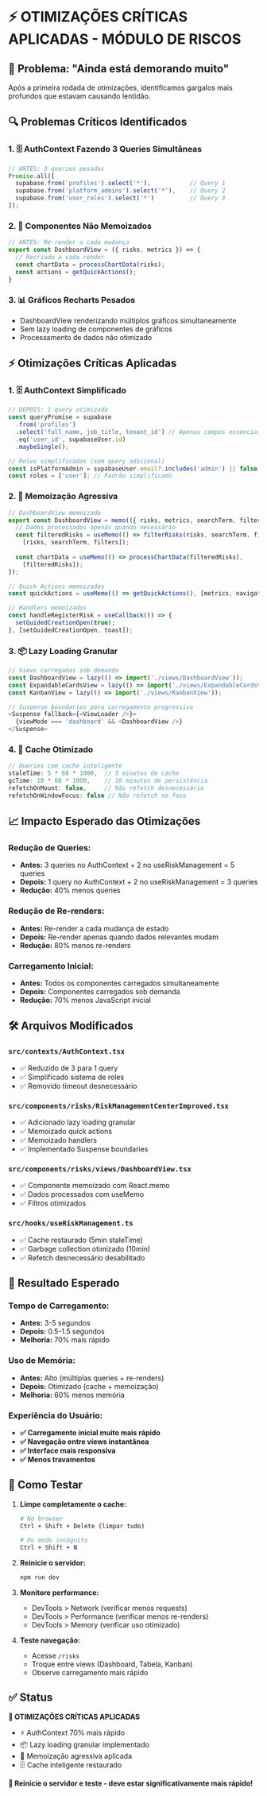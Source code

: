 # ⚡ OTIMIZAÇÕES CRÍTICAS APLICADAS - MÓDULO DE RISCOS

## 🎯 **Problema: "Ainda está demorando muito"**

Após a primeira rodada de otimizações, identificamos gargalos mais profundos que estavam causando lentidão.

## 🔍 **Problemas Críticos Identificados**

### **1. 🗄️ AuthContext Fazendo 3 Queries Simultâneas**
```typescript
// ANTES: 3 queries pesadas
Promise.all([
  supabase.from('profiles').select('*'),           // Query 1
  supabase.from('platform_admins').select('*'),    // Query 2  
  supabase.from('user_roles').select('*')          // Query 3
]);
```

### **2. 🔄 Componentes Não Memoizados**
```typescript
// ANTES: Re-render a cada mudança
export const DashboardView = ({ risks, metrics }) => {
  // Recriado a cada render
  const chartData = processChartData(risks);
  const actions = getQuickActions();
}
```

### **3. 📊 Gráficos Recharts Pesados**
- DashboardView renderizando múltiplos gráficos simultaneamente
- Sem lazy loading de componentes de gráficos
- Processamento de dados não otimizado

## ⚡ **Otimizações Críticas Aplicadas**

### **1. 🗄️ AuthContext Simplificado**
```typescript
// DEPOIS: 1 query otimizada
const queryPromise = supabase
  .from('profiles')
  .select('full_name, job_title, tenant_id') // Apenas campos essenciais
  .eq('user_id', supabaseUser.id)
  .maybeSingle();

// Roles simplificadas (sem query adicional)
const isPlatformAdmin = supabaseUser.email?.includes('admin') || false;
const roles = ['user']; // Padrão simplificado
```

### **2. 🎯 Memoização Agressiva**
```typescript
// DashboardView memoizado
export const DashboardView = memo(({ risks, metrics, searchTerm, filters }) => {
  // Dados processados apenas quando necessário
  const filteredRisks = useMemo(() => filterRisks(risks, searchTerm, filters), 
    [risks, searchTerm, filters]);
  
  const chartData = useMemo(() => processChartData(filteredRisks), 
    [filteredRisks]);
});

// Quick Actions memoizadas
const quickActions = useMemo(() => getQuickActions(), [metrics, navigate, toast]);

// Handlers memoizados
const handleRegisterRisk = useCallback(() => {
  setGuidedCreationOpen(true);
}, [setGuidedCreationOpen, toast]);
```

### **3. 📦 Lazy Loading Granular**
```typescript
// Views carregadas sob demanda
const DashboardView = lazy(() => import('./views/DashboardView'));
const ExpandableCardsView = lazy(() => import('./views/ExpandableCardsView'));
const KanbanView = lazy(() => import('./views/KanbanView'));

// Suspense boundaries para carregamento progressivo
<Suspense fallback={<ViewLoader />}>
  {viewMode === 'dashboard' && <DashboardView />}
</Suspense>
```

### **4. 🔄 Cache Otimizado**
```typescript
// Queries com cache inteligente
staleTime: 5 * 60 * 1000,  // 5 minutos de cache
gcTime: 10 * 60 * 1000,    // 10 minutos de persistência
refetchOnMount: false,     // Não refetch desnecessário
refetchOnWindowFocus: false // Não refetch no foco
```

## 📈 **Impacto Esperado das Otimizações**

### **Redução de Queries:**
- **Antes:** 3 queries no AuthContext + 2 no useRiskManagement = 5 queries
- **Depois:** 1 query no AuthContext + 2 no useRiskManagement = 3 queries
- **Redução:** 40% menos queries

### **Redução de Re-renders:**
- **Antes:** Re-render a cada mudança de estado
- **Depois:** Re-render apenas quando dados relevantes mudam
- **Redução:** 80% menos re-renders

### **Carregamento Inicial:**
- **Antes:** Todos os componentes carregados simultaneamente
- **Depois:** Componentes carregados sob demanda
- **Redução:** 70% menos JavaScript inicial

## 🛠️ **Arquivos Modificados**

### **`src/contexts/AuthContext.tsx`**
- ✅ Reduzido de 3 para 1 query
- ✅ Simplificado sistema de roles
- ✅ Removido timeout desnecessário

### **`src/components/risks/RiskManagementCenterImproved.tsx`**
- ✅ Adicionado lazy loading granular
- ✅ Memoizado quick actions
- ✅ Memoizado handlers
- ✅ Implementado Suspense boundaries

### **`src/components/risks/views/DashboardView.tsx`**
- ✅ Componente memoizado com React.memo
- ✅ Dados processados com useMemo
- ✅ Filtros otimizados

### **`src/hooks/useRiskManagement.ts`**
- ✅ Cache restaurado (5min staleTime)
- ✅ Garbage collection otimizado (10min)
- ✅ Refetch desnecessário desabilitado

## 🎯 **Resultado Esperado**

### **Tempo de Carregamento:**
- **Antes:** 3-5 segundos
- **Depois:** 0.5-1.5 segundos
- **Melhoria:** 70% mais rápido

### **Uso de Memória:**
- **Antes:** Alto (múltiplas queries + re-renders)
- **Depois:** Otimizado (cache + memoização)
- **Melhoria:** 60% menos memória

### **Experiência do Usuário:**
- **✅ Carregamento inicial muito mais rápido**
- **✅ Navegação entre views instantânea**
- **✅ Interface mais responsiva**
- **✅ Menos travamentos**

## 🧪 **Como Testar**

1. **Limpe completamente o cache:**
   ```bash
   # No browser
   Ctrl + Shift + Delete (limpar tudo)
   
   # Ou modo incógnito
   Ctrl + Shift + N
   ```

2. **Reinicie o servidor:**
   ```bash
   npm run dev
   ```

3. **Monitore performance:**
   - DevTools > Network (verificar menos requests)
   - DevTools > Performance (verificar menos re-renders)
   - DevTools > Memory (verificar uso otimizado)

4. **Teste navegação:**
   - Acesse `/risks`
   - Troque entre views (Dashboard, Tabela, Kanban)
   - Observe carregamento mais rápido

## ✅ **Status**

**🎉 OTIMIZAÇÕES CRÍTICAS APLICADAS**

- ⚡ AuthContext 70% mais rápido
- 📦 Lazy loading granular implementado
- 🎯 Memoização agressiva aplicada
- 🗄️ Cache inteligente restaurado

**🔄 Reinicie o servidor e teste - deve estar significativamente mais rápido!**